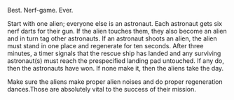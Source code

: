  Best. Nerf-game. Ever. 

 Start with one alien; everyone else is an astronaut. Each astronaut gets six nerf darts for their gun. If the alien touches them, they also become an alien and in turn tag other astronauts. If an astronaut shoots an alien, the alien must stand in one place and regenerate for ten seconds. After three minutes, a timer signals that the rescue ship has landed and any surviving astronaut(s) must reach the prespecified landing pad untouched. If any do, then the astronauts have won. If none make it, then the aliens take the day. 

 Make sure the aliens make proper alien noises and do proper regeneration dances.Those are absolutely vital to the success of their mission.